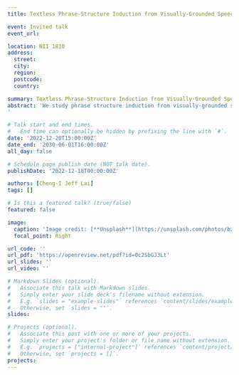 ```yaml
---
title: Textless Phrase-Structure Induction from Visually-Grounded Speech

event: Invited talk
event_url: 

location: NII 1810
address:
  street: 
  city: 
  region: 
  postcode: 
  country: 

summary: Textless Phrase-Structure Induction from Visually-Grounded Speech
abstract: 'We study phrase structure induction from visually-grounded speech without intermediate text or text pre-trained models. The core idea is to first segment the speech waveform into sequences of word segments, then induce phrase structure based on the inferred segment-level continuous representations. To this end, we present the Audio-Visual Neural Syntax Learner (AV-NSL) that learns non-trivial phrase structure by listening to audio and looking at images, without ever reading text. Experiments on SpokenCOCO, the spoken version of MSCOCO with paired images and spoken captions, show that AV-NSL infers meaningful phrase structures similar to those learned from naturally-supervised text parsing, quantitatively and qualitatively. The findings in this paper extend prior work in unsupervised language acquisition from speech and grounded grammar induction, and manifest one possibility of bridging the gap between the two fields.
'

# Talk start and end times.
#   End time can optionally be hidden by prefixing the line with `#`.
date: '2022-12-20T15:00:00Z'
date_end: '2030-06-01T16:00:00Z'
all_day: false

# Schedule page publish date (NOT talk date).
publishDate: '2022-12-18T00:00:00Z'

authors: [Cheng-I Jeff Lai]
tags: []

# Is this a featured talk? (true/false)
featured: false

image:
  caption: 'Image credit: [**Unsplash**](https://unsplash.com/photos/bzdhc5b3Bxs)'
  focal_point: Right

url_code: ''
url_pdf: 'https://openreview.net/pdf?id=0c2SbGJ3Lt'
url_slides: ''
url_video: ''

# Markdown Slides (optional).
#   Associate this talk with Markdown slides.
#   Simply enter your slide deck's filename without extension.
#   E.g. `slides = "example-slides"` references `content/slides/example-slides.md`.
#   Otherwise, set `slides = ""`.
slides:

# Projects (optional).
#   Associate this post with one or more of your projects.
#   Simply enter your project's folder or file name without extension.
#   E.g. `projects = ["internal-project"]` references `content/project/deep-learning/index.md`.
#   Otherwise, set `projects = []`.
projects:
---
```

